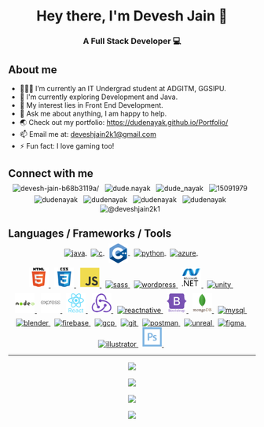 # <div align="center">Hey there, I'm Devesh Jain 👋</div>

### <div align="center">A Full Stack Developer 💻</div>

## About me
- 👨🏽‍💻 I’m currently an IT Undergrad student at ADGITM, GGSIPU.
- 🌱 I'm currently exploring Development and Java.
- 🤔 My interest lies in Front End Development.
- 💬 Ask me about anything, I am happy to help.
- 🌏 Check out my portfolio: https://dudenayak.github.io/Portfolio/
- 📫 Email me at: deveshjain2k1@gmail.com
- ⚡ Fun fact: I love gaming too!

## Connect with me
<p align="center" style="margin-top:-10px">
  <a href="https://www.linkedin.com/in/devesh-jain-b68b3119a/" target="blank" style="text-decoration: none;">
  <img align="center" src="https://raw.githubusercontent.com/rahuldkjain/github-profile-readme-generator/master/src/images/icons/Social/linked-in-alt.svg" alt="devesh-jain-b68b3119a/" height="30" width="40" />
  </a>&nbsp;
  <a href="https://www.instagram.com/dude.nayak/" target="blank" style="text-decoration: none;">
    <img align="center" src="https://raw.githubusercontent.com/rahuldkjain/github-profile-readme-generator/master/src/images/icons/Social/instagram.svg" alt="dude.nayak" height="30" width="40" />
  </a>&nbsp;
  <a href="https://twitter.com/dude_nayak" target="blank" style="text-decoration: none;">
    <img align="center" src="https://raw.githubusercontent.com/rahuldkjain/github-profile-readme-generator/master/src/images/icons/Social/twitter.svg" alt="dude_nayak" height="30" width="40" />
  </a>&nbsp;
  <a href="https://stackoverflow.com/users/15091979" target="blank" style="text-decoration: none;">
   <img align="center" src="https://raw.githubusercontent.com/rahuldkjain/github-profile-readme-generator/master/src/images/icons/Social/stack-overflow.svg" alt="15091979" height="30" width="40" />
  </a>&nbsp;
</p>
<p align="center" style="margin-top:-10px">
  <a href="https://www.leetcode.com/dudenayak" target="blank" style="text-decoration: none;">
    <img align="center" src="https://raw.githubusercontent.com/rahuldkjain/github-profile-readme-generator/master/src/images/icons/Social/leet-code.svg" alt="dudenayak" height="30" width="40" />
  </a>&nbsp;
  <a href="https://auth.geeksforgeeks.org/user/dudenayak/profile" target="blank" style="text-decoration: none;">
    <img align="center" src="https://raw.githubusercontent.com/rahuldkjain/github-profile-readme-generator/master/src/images/icons/Social/geeks-for-geeks.svg" alt="dudenayak" height="30" width="40" />
  </a>&nbsp;
  <a href="https://www.codechef.com/users/dudenayak" target="blank" style="text-decoration: none;">
    <img align="center" src="https://cdn.jsdelivr.net/npm/simple-icons@3.1.0/icons/codechef.svg" alt="dudenayak" height="30" width="40" />
  </a>&nbsp;
  <a href="https://www.hackerrank.com/dudenayak" target="blank" style="text-decoration: none;">
    <img align="center" src="https://raw.githubusercontent.com/rahuldkjain/github-profile-readme-generator/master/src/images/icons/Social/hackerrank.svg" alt="dudenayak" height="30" width="40" />
  </a>&nbsp;
  <a href="https://www.hackerearth.com/@deveshjain2k1" target="blank" style="text-decoration: none;">
   <img align="center" src="https://raw.githubusercontent.com/rahuldkjain/github-profile-readme-generator/master/src/images/icons/Social/hackerearth.svg" alt="@deveshjain2k1" height="30" width="40" />
  </a>&nbsp;
</p>

## Languages / Frameworks / Tools
<p align="center" style="margin-top:-10px">
<a href="https://www.java.com/en/" target="_blank"> <img align="center" src="https://raw.githubusercontent.com/rahuldkjain/github-profile-readme-generator/master/src/images/icons/ProgrammingLanguages/java.svg" alt="java" width="40" height="40"/> </a> &nbsp;
  <a href="https://www.cprogramming.com/" target="_blank"> <img align="center" src="https://raw.githubusercontent.com/rahuldkjain/github-profile-readme-generator/master/src/images/icons/ProgrammingLanguages/c.svg" alt="c" width="40" height="40"/> </a> &nbsp;
  <a href="https://www.w3schools.com/cpp/" target="_blank"> <img align="center" src="https://raw.githubusercontent.com/devicons/devicon/master/icons/cplusplus/cplusplus-original.svg" alt="cplusplus" width="40" height="40"/> </a> &nbsp;
  <a href="https://www.python.org/" target="_blank"> <img align="center" src="https://raw.githubusercontent.com/rahuldkjain/github-profile-readme-generator/master/src/images/icons/ProgrammingLanguages/python.svg" alt="python" width="40" height="40"/> </a> &nbsp;
  <a href="https://azure.microsoft.com/en-in/" target="_blank"> <img align="center" src="https://www.vectorlogo.zone/logos/microsoft_azure/microsoft_azure-icon.svg" alt="azure" width="40" height="40"/> </a> &nbsp;
</p>
<p align="center" style="margin-top:-5px">
  <a href="https://www.w3.org/html/" target="_blank"> <img src="https://raw.githubusercontent.com/devicons/devicon/master/icons/html5/html5-original-wordmark.svg" alt="html5" width="40" height="40"/> </a> &nbsp;
<a href="https://www.w3schools.com/css/" target="_blank"> <img src="https://raw.githubusercontent.com/devicons/devicon/master/icons/css3/css3-original-wordmark.svg" alt="css3" width="40" height="40"/> </a> &nbsp;
<a href="https://developer.mozilla.org/en-US/docs/Web/JavaScript" target="_blank"> <img src="https://raw.githubusercontent.com/devicons/devicon/master/icons/javascript/javascript-original.svg" alt="javascript" width="40" height="40"/> </a>&nbsp;
<a href="https://sass-lang.com/" target="_blank"> <img src="https://raw.githubusercontent.com/rahuldkjain/github-profile-readme-generator/master/src/images/icons/FrontendDevelopment/sass.svg" alt="sass" width="40" height="40"/> </a> &nbsp;
  <a href="https://wordpress.com/" target="_blank"> <img src="https://raw.githubusercontent.com/rahuldkjain/github-profile-readme-generator/master/src/images/icons/Social/wordpress.svg" alt="wordpress
  " width="40" height="40"/> </a> &nbsp;
  <a href="https://dotnet.microsoft.com/" target="_blank"> <img src="https://raw.githubusercontent.com/devicons/devicon/master/icons/dot-net/dot-net-original-wordmark.svg" alt="dotnet" width="40" height="40"/> </a> &nbsp;
  <a href="https://unity.com/" target="_blank"> <img src="https://www.vectorlogo.zone/logos/unity3d/unity3d-icon.svg" alt="unity" width="40" height="40"/> </a>&nbsp;
</p>
<p align="center" style="margin-top:-5px">
  <a href="https://nodejs.org" target="_blank"> <img src="https://raw.githubusercontent.com/devicons/devicon/master/icons/nodejs/nodejs-original-wordmark.svg" alt="nodejs" width="40" height="40"/> </a> &nbsp;
  <a href="https://expressjs.com" target="_blank"> <img src="https://raw.githubusercontent.com/devicons/devicon/master/icons/express/express-original-wordmark.svg" alt="express" width="40" height="40"/> </a> &nbsp;
  <a href="https://reactjs.org/" target="_blank"> <img src="https://raw.githubusercontent.com/devicons/devicon/master/icons/react/react-original-wordmark.svg" alt="react" width="40" height="40"/> </a> &nbsp;
  <a href="https://redux.js.org" target="_blank"> <img src="https://raw.githubusercontent.com/devicons/devicon/master/icons/redux/redux-original.svg" alt="redux" width="40" height="40"/> </a> &nbsp;
<a href="https://reactnative.dev/" target="_blank"> <img src="https://raw.githubusercontent.com/rahuldkjain/github-profile-readme-generator/master/src/images/icons/MobileAppDevelopment/reactnative.svg" alt="reactnative" width="40" height="40"/> </a> &nbsp;
 <a href="https://getbootstrap.com" target="_blank"> <img src="https://raw.githubusercontent.com/devicons/devicon/master/icons/bootstrap/bootstrap-plain-wordmark.svg" alt="bootstrap" width="40" height="40"/> </a> &nbsp;
<a href="https://www.mongodb.com/" target="_blank"> <img src="https://raw.githubusercontent.com/devicons/devicon/master/icons/mongodb/mongodb-original-wordmark.svg" alt="mongodb" width="40" height="40"/> </a> &nbsp;
<a href="https://www.mysql.com/" target="_blank"> <img src="https://raw.githubusercontent.com/rahuldkjain/github-profile-readme-generator/master/src/images/icons/Database/mysql.svg" alt="mysql" width="40" height="40"/> </a> &nbsp;
</p>
<p align="center" style="margin-top:-5px">
  <a href="https://www.blender.org/" target="_blank"> <img src="https://download.blender.org/branding/community/blender_community_badge_white.svg" alt="blender" width="40" height="40"/> </a>&nbsp; 
  <a href="https://firebase.google.com/" target="_blank"> <img src="https://www.vectorlogo.zone/logos/firebase/firebase-icon.svg" alt="firebase" width="40" height="40"/> </a>&nbsp;
 <a href="https://cloud.google.com" target="_blank"> <img src="https://www.vectorlogo.zone/logos/google_cloud/google_cloud-icon.svg" alt="gcp" width="40" height="40"/> </a> &nbsp;
  <a href="https://git-scm.com/" target="_blank"> <img src="https://www.vectorlogo.zone/logos/git-scm/git-scm-icon.svg" alt="git" width="40" height="40"/> </a> &nbsp;
  <a href="https://postman.com" target="_blank"> <img src="https://www.vectorlogo.zone/logos/getpostman/getpostman-icon.svg" alt="postman" width="40" height="40"/> </a>&nbsp;
  <a href="https://unrealengine.com/" target="_blank"> <img src="https://raw.githubusercontent.com/kenangundogan/fontisto/036b7eca71aab1bef8e6a0518f7329f13ed62f6b/icons/svg/brand/unreal-engine.svg" alt="unreal" width="40" height="40"/> </a>&nbsp;
   <a href="https://www.figma.com/" target="_blank"> <img src="https://www.vectorlogo.zone/logos/figma/figma-icon.svg" alt="figma" width="40" height="40"/> </a> &nbsp;
   <a href="https://www.adobe.com/in/products/illustrator.html" target="_blank"> <img src="https://www.vectorlogo.zone/logos/adobe_illustrator/adobe_illustrator-icon.svg" alt="illustrator" width="40" height="40"/> </a> &nbsp;
 <a href="https://www.photoshop.com/en" target="_blank"> <img src="https://raw.githubusercontent.com/devicons/devicon/master/icons/photoshop/photoshop-line.svg" alt="photoshop" width="40" height="40"/> </a> &nbsp;
</p>


<hr>

<p align="center">
  <img src="https://komarev.com/ghpvc/?username=dudenayak">
</p>
<p align="center">
  <kbd><img src="https://github-readme-stats.vercel.app/api/top-langs/?username=dudenayak&theme=tokyonight"></kbd>
</p>
<p align="center">
  <kbd><img src="https://github-readme-streak-stats.herokuapp.com/?user=dudenayak&theme=tokyonight"></kbd>
</p>
<p align="center">
  <kbd><img src="https://github-readme-stats.vercel.app/api?username=dudenayak&theme=tokyonight&show_icons=true"></kbd>
</p>
